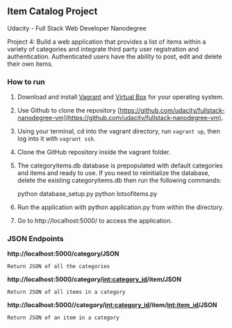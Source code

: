 ## Item Catalog Project

Udacity - Full Stack Web Developer Nanodegree

Project 4: Build a web application that provides a list of items within a variety of categories and integrate third party user registration and authentication. Authenticated users have the ability to post, edit and delete their own items.

### How to run

1. Download and install [Vagrant](https://www.vagrantup.com/downloads.html) and [Virtual Box](https://www.virtualbox.org/wiki/Downloads) for your operating system.

2. Use Github to clone the repository [https://github.com/udacity/fullstack-nanodegree-vm](https://github.com/udacity/fullstack-nanodegree-vm).

3. Using your terminal, cd into the vagrant directory, run ```vagrant up```, then log into it with ```vagrant ssh```.

4. Clone the GitHub repository inside the vagrant folder. 

5. The categoryitems.db database is prepopulated with default categories and items and ready to use. If you need to reinitialize the database, delete the existing categoryitems.db then run the following commands:
	
	python database_setup.py
	python lotsofitems.py 

6. Run the application with python application.py from within the directory.

7. Go to http://localhost:5000/ to access the application.


### JSON Endpoints

**http://localhost:5000/category/JSON**

```
Return JSON of all the categories

```

**http://localhost:5000/category/<int:category_id>/item/JSON**

```
Return JSON of all items in a category

```

**http://localhost:5000//category/<int:category_id>/item/<int:item_id>/JSON**

```
Return JSON of an item in a category

```
